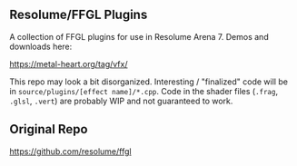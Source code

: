 ## Resolume/FFGL Plugins

A collection of FFGL plugins for use in Resolume Arena 7. Demos and downloads here:

https://metal-heart.org/tag/vfx/

This repo may look a bit disorganized. Interesting / "finalized" code will be in `source/plugins/[effect name]/*.cpp`. Code in the shader files (`.frag`, `.glsl`, `.vert`) are probably WIP and not guaranteed to work.

## Original Repo
https://github.com/resolume/ffgl
